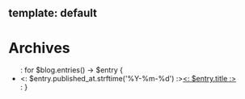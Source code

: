 template: default
---
# Archives

<ul class="archives">
: for $blog.entries() -> $entry {
<li><time><: $entry.published_at.strftime('%Y-%m-%d') :></time><a href="<: uri_for($entry.site_path()) :>"><: $entry.title :></a></li>
: }
</ul>
